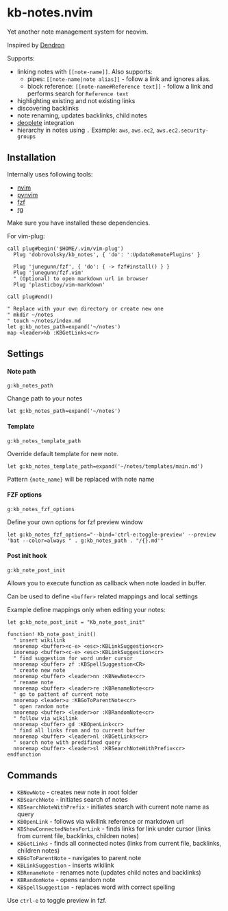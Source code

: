 # kb-notes.nvim

Yet another note management system for neovim.

Inspired by [Dendron](https://wiki.dendron.so/)

Supports:

- linking notes with `[[note-name]]`. Also supports:
  - pipes: `[[note-name|note alias]]` - follow a link and ignores alias.
  - block reference: `[[note-name#Reference text]]` - follow a link and performs search for `Reference text`
- highlighting existing and not existing links
- discovering backlinks
- note renaming, updates backlinks, child notes
- [deoplete](https://github.com/Shougo/deoplete.nvim) integration
- hierarchy in notes using `.` Example: `aws`, `aws.ec2`, `aws.ec2.security-groups`

## Installation

Internally uses following tools:

- [nvim](https://neovim.io/)
- [pynvim](https://github.com/neovim/pynvim)
- [fzf](https://github.com/junegunn/fzf)
- [rg](https://github.com/BurntSushi/ripgrep)

Make sure you have installed these dependencies.

For vim-plug:

```viml
call plug#begin('$HOME/.vim/vim-plug')
  Plug 'dobrovolsky/kb_notes', { 'do': ':UpdateRemotePlugins' }

  Plug 'junegunn/fzf', { 'do': { -> fzf#install() } }
  Plug 'junegunn/fzf.vim'
  " (Optional) to open markdown url in browser
  Plug 'plasticboy/vim-markdown'

call plug#end()

" Replace with your own directory or create new one
" mkdir ~/notes
" touch ~/notes/index.md
let g:kb_notes_path=expand('~/notes')
map <leader>kb :KBGetLinks<cr>
```

## Settings

#### Note path

`g:kb_notes_path`

Change path to your notes

```viml
let g:kb_notes_path=expand('~/notes')
```

#### Template

`g:kb_notes_template_path`

Override default template for new note.

```viml
let g:kb_notes_template_path=expand('~/notes/templates/main.md')
```

Pattern `{note_name}` will be replaced with note name

#### FZF options

`g:kb_notes_fzf_options`

Define your own options for fzf preview window

```viml
let g:kb_notes_fzf_options="--bind='ctrl-e:toggle-preview' --preview 'bat --color=always " . g:kb_notes_path . "/{}.md'"
```

#### Post init hook

`g:kb_note_post_init`

Allows you to execute function as callback when note loaded in buffer.

Can be used to define `<buffer>` related mappings and local settings

Example define mappings only when editing your notes:

```viml
let g:kb_note_post_init = "Kb_note_post_init"

function! Kb_note_post_init()
  " insert wikilink
  nnoremap <buffer><c-e> <esc>:KBLinkSuggestion<cr>
  inoremap <buffer><c-e> <esc>:KBLinkSuggestion<cr>
  " find suggestion for word under cursor
  nnoremap <buffer> zf :KBSpellSuggestion<CR>
  " create new note
  nnoremap <buffer> <leader>nn :KBNewNote<cr>
  " rename note
  nnoremap <buffer> <leader>re :KBRenameNote<cr>
  " go to pattent of current note
  nnoremap <leader>u :KBGoToParentNote<cr>
  " open random note
  nnoremap <buffer> <leader>or :KBRandomNote<cr>
  " follow via wikilink
  nnoremap <buffer> gd :KBOpenLink<cr>
  " find all links from and to current buffer
  nnoremap <buffer> <leader>nl :KBGetLinks<cr>
  " search note with predifined query
  nnoremap <buffer> <leader>sl :KBSearchNoteWithPrefix<cr>
endfunction
```

## Commands

- `KBNewNote` - creates new note in root folder
- `KBSearchNote` - initiates search of notes
- `KBSearchNoteWithPrefix` - initiates search with current note name as query
- `KBOpenLink` - follows via wikilink reference or markdown url
- `KBShowConnectedNotesForLink` - finds links for link under cursor (links from current file, backlinks, children notes)
- `KBGetLinks` - finds all connected notes (links from current file, backlinks, children notes)
- `KBGoToParentNote` - navigates to parent note
- `KBLinkSuggestion` - inserts wikilink
- `KBRenameNote` - renames note (updates child notes and backlinks)
- `KBRandomNote` - opens random note
- `KBSpellSuggestion` - replaces word with correct spelling

Use `ctrl-e` to toggle preview in fzf.
